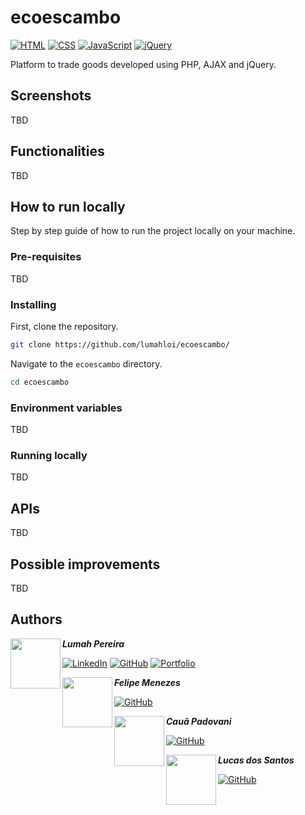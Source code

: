 # ecoescambo
[![HTML](https://img.shields.io/badge/HTML-%23E34F26.svg?logo=html5&logoColor=white)](#) [![CSS](https://img.shields.io/badge/CSS-1572B6?logo=css3&logoColor=fff)](#) [![JavaScript](https://img.shields.io/badge/JavaScript-F7DF1E?logo=javascript&logoColor=000)](#) [![jQuery](https://img.shields.io/badge/jQuery-0769AD?logo=jquery&logoColor=fff)](#) 

Platform to trade goods developed using PHP, AJAX and jQuery.

## Screenshots
TBD

## Functionalities
TBD

## How to run locally
Step by step guide of how to run the project locally on your machine.

### Pre-requisites
TBD

### Installing
First, clone the repository.
```bash
git clone https://github.com/lumahloi/ecoescambo/
```
Navigate to the ```ecoescambo``` directory.
```bash
cd ecoescambo
```

### Environment variables
TBD

### Running locally
TBD

## APIs
TBD

## Possible improvements
TBD

## Authors
<img src="https://github.com/lumahloi.png" width="80" align="left"/>

***Lumah Pereira***

[![LinkedIn](https://custom-icon-badges.demolab.com/badge/LinkedIn-0A66C2?logo=linkedin-white&logoColor=fff)](https://www.linkedin.com/in/lumah-pereira) [![GitHub](https://img.shields.io/badge/GitHub-%23121011.svg?logo=github&logoColor=white)](https://www.github.com/lumahloi) [![Portfolio](https://img.shields.io/badge/Portfolio-D47CBC.svg?logo=vercel&logoColor=white)](https://www.lumah-pereira.vercel.app)

<img src="https://github.com/Pandore1O.png" width="80" align="left"/>

***Felipe Menezes***

[![GitHub](https://img.shields.io/badge/GitHub-%23121011.svg?logo=github&logoColor=white)](https://www.github.com/Pandore1O)

<img src="https://github.com/CauaPadovani.png" width="80" align="left"/>

***Cauã Padovani***

[![GitHub](https://img.shields.io/badge/GitHub-%23121011.svg?logo=github&logoColor=white)](https://www.github.com/CauaPadovani)

<img src="https://github.com/Pandore1O.png" width="80" align="left"/>

***Lucas dos Santos***

[![GitHub](https://img.shields.io/badge/GitHub-%23121011.svg?logo=github&logoColor=white)](https://www.github.com/lumahloi)

